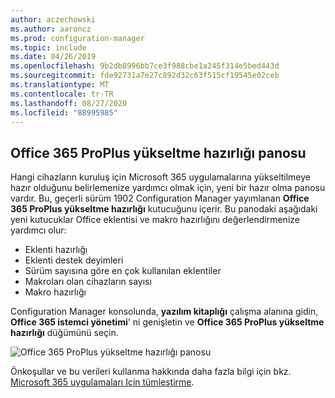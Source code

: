```yaml
---
author: aczechowski
ms.author: aaroncz
ms.prod: configuration-manager
ms.topic: include
ms.date: 04/26/2019
ms.openlocfilehash: 9b2db8996bb7ce3f988cbe1a245f314e5bed443d
ms.sourcegitcommit: fde92731a7e27c892d32c63f515cf19545e02ceb
ms.translationtype: MT
ms.contentlocale: tr-TR
ms.lasthandoff: 08/27/2020
ms.locfileid: "88995985"
---
```

## <a name="office-365-proplus-upgrade-readiness-dashboard"></a><a name="bkmk_o365"></a> Office 365 ProPlus yükseltme hazırlığı panosu

<!--4021125-->
Hangi cihazların kuruluş için Microsoft 365 uygulamalarına yükseltilmeye hazır olduğunu belirlemenize yardımcı olmak için, yeni bir hazır olma panosu vardır. Bu, geçerli sürüm 1902 Configuration Manager yayımlanan **Office 365 ProPlus yükseltme hazırlığı** kutucuğunu içerir. Bu panodaki aşağıdaki yeni kutucuklar Office eklentisi ve makro hazırlığını değerlendirmenize yardımcı olur:

- Eklenti hazırlığı
- Eklenti destek deyimleri
- Sürüm sayısına göre en çok kullanılan eklentiler
- Makroları olan cihazların sayısı
- Makro hazırlığı

Configuration Manager konsolunda, **yazılım kitaplığı** çalışma alanına gidin, **Office 365 istemci yönetimi**' ni genişletin ve **Office 365 ProPlus yükseltme hazırlığı** düğümünü seçin.

![Office 365 ProPlus yükseltme hazırlığı panosu](../../media/4021125-o365-dashboard.png)

Önkoşullar ve bu verileri kullanma hakkında daha fazla bilgi için bkz. [Microsoft 365 uygulamaları Için tümleştirme](https://docs.microsoft.com/sccm/sum/deploy-use/office-365-dashboard#bkmk_o365_readiness).
